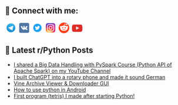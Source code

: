 ## 🔎 Connect with me:
[<img src="https://github.com/bullbesh/bullbesh/blob/main/images/Telegram.png" width="32" height="32" />](https://t.me/bullbesh)
[<img src="https://github.com/bullbesh/bullbesh/blob/main/images/VK.png" width="32" height="32" />](https://vk.com/bullbesh)
[<img src="https://github.com/bullbesh/bullbesh/blob/main/images/Twitter.png" width="32" height="32" />](https://twitter.com/bullbesh1)
[<img src="https://github.com/bullbesh/bullbesh/blob/main/images/Instagram.png" width="32" height="32" />](https://www.instagram.com/bullbesh)
[<img src="https://github.com/bullbesh/bullbesh/blob/main/images/Reddit.png" width="32" height="32" />](https://www.reddit.com/user/bullbesh)
[<img src="https://github.com/bullbesh/bullbesh/blob/main/images/YouTube.png" width="32" height="32" />](https://www.youtube.com/channel/UCtfjRs6uzgq5mfm8S06WTcg)

## 📕 Latest r/Python Posts
<!-- BLOG-POST-LIST:START -->
- [I shared a Big Data Handling with PySpark Course &lpar;Python API of Apache Spark&rpar; on my YouTube Channel](https://www.reddit.com/r/Python/comments/15ivsku/i_shared_a_big_data_handling_with_pyspark_course/)
- [I built ChatGPT into a rotary phone and made it sound German](https://www.reddit.com/r/Python/comments/15ivqii/i_built_chatgpt_into_a_rotary_phone_and_made_it/)
- [Vine Archive Viewer &amp; Downloader GUI](https://www.reddit.com/r/Python/comments/15ivjg1/vine_archive_viewer_downloader_gui/)
- [How to use python in Android](https://www.reddit.com/r/Python/comments/15ir2x5/how_to_use_python_in_android/)
- [First program &lpar;tetris&rpar; I made after starting Python!](https://www.reddit.com/r/Python/comments/15iqfhl/first_program_tetris_i_made_after_starting_python/)
<!-- BLOG-POST-LIST:END -->
